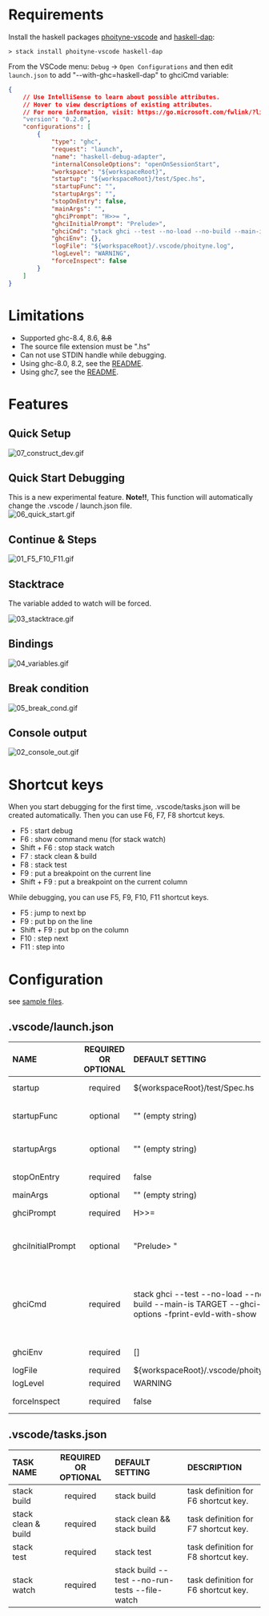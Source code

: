 
# Requirements

 Install the haskell packages [phoityne-vscode](https://hackage.haskell.org/package/phoityne-vscode) and [haskell-dap](https://hackage.haskell.org/package/haskell-dap):

```shell
> stack install phoityne-vscode haskell-dap
```

From the VSCode menu: `Debug` -> `Open Configurations` and then edit `launch.json` to add "--with-ghc=haskell-dap" to ghciCmd variable:

```json
{
    // Use IntelliSense to learn about possible attributes.
    // Hover to view descriptions of existing attributes.
    // For more information, visit: https://go.microsoft.com/fwlink/?linkid=830387
    "version": "0.2.0",
    "configurations": [
        {
            "type": "ghc",
            "request": "launch",
            "name": "haskell-debug-adapter",
            "internalConsoleOptions": "openOnSessionStart",
            "workspace": "${workspaceRoot}",
            "startup": "${workspaceRoot}/test/Spec.hs",
            "startupFunc": "",
            "startupArgs": "",
            "stopOnEntry": false,
            "mainArgs": "",
            "ghciPrompt": "H>>= ",
            "ghciInitialPrompt": "Prelude>",
            "ghciCmd": "stack ghci --test --no-load --no-build --main-is TARGET --ghci-options -fprint-evld-with-show",
            "ghciEnv": {},
            "logFile": "${workspaceRoot}/.vscode/phoityne.log",
            "logLevel": "WARNING",
            "forceInspect": false
        }
    ]
}
```

# Limitations

* Supported ghc-8.4, 8.6, ~~8.8~~
* The source file extension must be ".hs"
* Can not use STDIN handle while debugging. 
* Using ghc-8.0, 8.2, see the [README](https://github.com/phoityne/hdx4vsc/blob/master/README_ghc86.md).
* Using ghc7, see the [README](https://github.com/phoityne/hdx4vsc/blob/master/README_ghc7.md).
  
# Features

## Quick Setup

![07_construct_dev.gif](https://raw.githubusercontent.com/phoityne/hdx4vsc/master/docs/07_construct_dev.gif)

## Quick Start Debugging

This is a new experimental feature.
__Note!!__, This function will automatically change the .vscode / launch.json file.  
![06_quick_start.gif](https://raw.githubusercontent.com/phoityne/hdx4vsc/master/docs/06_quick_start.gif)

## Continue & Steps

![01_F5_F10_F11.gif](https://raw.githubusercontent.com/phoityne/hdx4vsc/master/docs/01_F5_F10_F11.gif)

## Stacktrace

The variable added to watch will be forced.

![03_stacktrace.gif](https://raw.githubusercontent.com/phoityne/hdx4vsc/master/docs/03_stacktrace.gif)

## Bindings

![04_variables.gif](https://raw.githubusercontent.com/phoityne/hdx4vsc/master/docs/04_variables.gif)

## Break condition

![05_break_cond.gif](https://raw.githubusercontent.com/phoityne/hdx4vsc/master/docs/05_break_cond.gif)

## Console output

![02_console_out.gif](https://raw.githubusercontent.com/phoityne/hdx4vsc/master/docs/02_console_out.gif)

# Shortcut keys

When you start debugging for the first time, .vscode/tasks.json will be created automatically. Then you can use F6, F7, F8 shortcut keys.

* F5 : start debug
* F6 : show command menu (for stack watch)
* Shift + F6 : stop stack watch
* F7 : stack clean & build
* F8 : stack test
* F9 : put a breakpoint on the current line
* Shift + F9 : put a breakpoint on the current column

While debugging, you can use F5, F9, F10, F11 shortcut keys.

* F5 : jump to next bp
* F9 : put bp on the line
* Shift + F9 : put bp on the column
* F10 : step next
* F11 : step into

# Configuration

see [sample files](https://github.com/phoityne/hdx4vsc/tree/master/configs).

## __.vscode/launch.json__

|NAME|REQUIRED OR OPTIONAL|DEFAULT SETTING|DESCRIPTION|
|:--|:--:|:--|:--|
|startup|required|${workspaceRoot}/test/Spec.hs|debug startup file, will be loaded automatically.|
|startupFunc|optional|"" (empty string)|debug startup function, will be run instead of main function.|
|startupArgs|optional|"" (empty string)|arguments for startup function. set as string type.|
|stopOnEntry|required|false|stop or not after debugger launched.
|mainArgs|optional|"" (empty string)|main arguments.|
|ghciPrompt|required|H>>=|ghci command prompt string.|
|ghciInitialPrompt|optional|"Prelude> "|initial pormpt of ghci. set it when using custom prompt. e.g. set in .ghci|
|ghciCmd|required|stack ghci --test --no-load --no-build --main-is TARGET --ghci-options -fprint-evld-with-show|launch ghci command, must be Prelude module loaded. For example, "ghci -i${workspaceRoot}/src", "cabal exec -- ghci -i${workspaceRoot}/src"|
|ghciEnv|required|[]|Environment variables for ghci exectution.|
|logFile|required|${workspaceRoot}/.vscode/phoityne.log|internal log file.|
|logLevel|required|WARNING|internal log level.|
|forceInspect|required|false|Inspect scope variables force.|

## __.vscode/tasks.json__

|TASK NAME|REQUIRED OR OPTIONAL|DEFAULT SETTING|DESCRIPTION|
|:--|:--:|:--|:--|
|stack build|required|stack build|task definition for F6 shortcut key.|
|stack clean & build|required|stack clean && stack build|task definition for F7 shortcut key.|
|stack test|required|stack test|task definition for F8 shortcut key.|
|stack watch|required|stack build --test --no-run-tests --file-watch|task definition for F6 shortcut key.|
